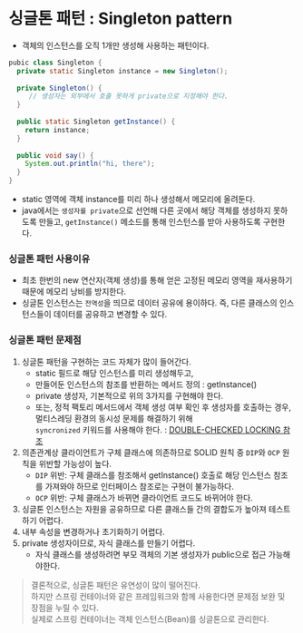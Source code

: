 # 싱글톤 패턴 : Singleton pattern
* 객체의 인스턴스를 오직 1개만 생성해 사용하는 패턴이다.

```java
pubic class Singleton {
  private static Singleton instance = new Singleton();
  
  private Singleton() {
     // 생성자는 외부에서 호출 못하게 private으로 지정해야 한다.
  }
  
  public static Singleton getInstance() {
    return instance;
  }
  
  public void say() {
    System.out.println("hi, there");
  }
}
```
* static 영역에 객체 instance를 미리 하나 생성해서 메모리에 올려둔다.
* java에서는 `생성자를 private`으로 선언해 다른 곳에서 해당 객체를 생성하지 못하도록 만들고, `getInstance()` 메소드를 통해 인스턴스를 받아 사용하도록 구현한다.

### 싱글톤 패턴 사용이유  
* 최초 한번의 new 연산자(객체 생성)를 통해 얻은 고정된 메모리 영역을 재사용하기 때문에 메모리 낭비를 방지한다.
* 싱글톤 인스턴스는 `전역성`을 띄므로 데이터 공유에 용이하다. 즉, 다른 클래스의 인스턴스들이 데이터를 공유하고 변경할 수 있다.

### 싱글톤 패턴 문제점
1. 싱글톤 패턴을 구현하는 코드 자체가 많이 들어간다.
    * static 필드로 해당 인스턴스를 미리 생성해두고,
    * 만들어둔 인스턴스의 참조를 반환하는 메서드 정의 : getInstance()
    * private 생성자, 기본적으로 위의 3가지를 구현해야 한다.
    * 또는, 정적 팩토리 메서드에서 객체 생성 여부 확인 후 생성자를 호출하는 경우, 멀티스레딩 환경의 동시성 문제를 해결하기 위해   
      `syncronized` 키워드를 사용해야 한다. : [DOUBLE-CHECKED LOCKING 참조](https://blog.hexabrain.net/394?category=788677)
2. 의존관계상 클라이언트가 구체 클래스에 의존하므로 SOLID 원칙 중 `DIP`와 `OCP` 원칙을 위반할 가능성이 높다.
    * `DIP` 위반: 구체 클래스를 참조해서 getInstance() 호출로 해당 인스턴스 참조를 가져와야 하므로 인터페이스 참조로는 구현이 불가능하다.
    * `OCP` 위반: 구체 클래스가 바뀌면 클라이언트 코드도 바뀌어야 한다.
3. 싱글톤 인스턴스는 자원을 공유하므로 다른 클래스들 간의 결합도가 높아져 테스트하기 어렵다.
4. 내부 속성을 변경하거나 초기화하기 어렵다.
5. private 생성자이므로, 자식 클래스를 만들기 어렵다.
    * 자식 클래스를 생성하려면 부모 객체의 기본 생성자가 public으로 접근 가능해야한다.

> 결론적으로, 싱글톤 패턴은 유연성이 많이 떨어진다.  
> 하지만 스프링 컨테이너와 같은 프레임워크와 함께 사용한다면 문제점 보완 및 장점을 누릴 수 있다.  
> 실제로 스프링 컨테이너는 객체 인스턴스(Bean)를 싱글톤으로 관리한다.
